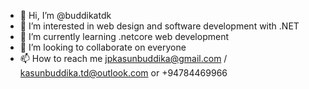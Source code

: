 - 👋 Hi, I’m @buddikatdk
- 👀 I’m interested in web design and software development with .NET 
- 🌱 I’m currently learning .netcore web development
- 💞️ I’m looking to collaborate on everyone
- 📫 How to reach me jpkasunbuddika@gmail.com / kasunbuddika.td@outlook.com or +94784469966

<!---
buddikatdk/buddikatdk is a ✨ special ✨ repository because its `README.md` (this file) appears on your GitHub profile.
You can click the Preview link to take a look at your changes.
--->
